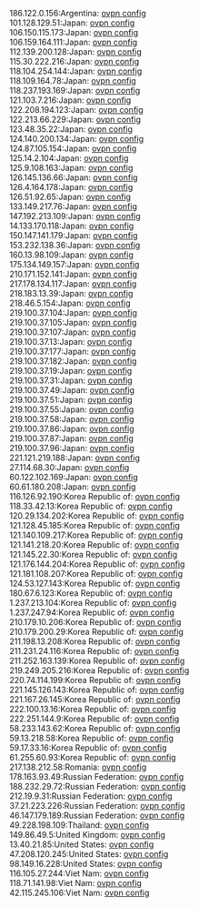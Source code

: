186.122.0.156:Argentina: [ovpn config](vpn/186_122_0_156.ovpn)  
101.128.129.51:Japan: [ovpn config](vpn/101_128_129_51.ovpn)  
106.150.115.173:Japan: [ovpn config](vpn/106_150_115_173.ovpn)  
106.159.164.111:Japan: [ovpn config](vpn/106_159_164_111.ovpn)  
112.139.200.128:Japan: [ovpn config](vpn/112_139_200_128.ovpn)  
115.30.222.216:Japan: [ovpn config](vpn/115_30_222_216.ovpn)  
118.104.254.144:Japan: [ovpn config](vpn/118_104_254_144.ovpn)  
118.109.164.78:Japan: [ovpn config](vpn/118_109_164_78.ovpn)  
118.237.193.169:Japan: [ovpn config](vpn/118_237_193_169.ovpn)  
121.103.7.216:Japan: [ovpn config](vpn/121_103_7_216.ovpn)  
122.208.194.123:Japan: [ovpn config](vpn/122_208_194_123.ovpn)  
122.213.66.229:Japan: [ovpn config](vpn/122_213_66_229.ovpn)  
123.48.35.22:Japan: [ovpn config](vpn/123_48_35_22.ovpn)  
124.140.200.134:Japan: [ovpn config](vpn/124_140_200_134.ovpn)  
124.87.105.154:Japan: [ovpn config](vpn/124_87_105_154.ovpn)  
125.14.2.104:Japan: [ovpn config](vpn/125_14_2_104.ovpn)  
125.9.108.163:Japan: [ovpn config](vpn/125_9_108_163.ovpn)  
126.145.136.66:Japan: [ovpn config](vpn/126_145_136_66.ovpn)  
126.4.164.178:Japan: [ovpn config](vpn/126_4_164_178.ovpn)  
126.51.92.65:Japan: [ovpn config](vpn/126_51_92_65.ovpn)  
133.149.217.76:Japan: [ovpn config](vpn/133_149_217_76.ovpn)  
147.192.213.109:Japan: [ovpn config](vpn/147_192_213_109.ovpn)  
14.133.170.118:Japan: [ovpn config](vpn/14_133_170_118.ovpn)  
150.147.141.179:Japan: [ovpn config](vpn/150_147_141_179.ovpn)  
153.232.138.36:Japan: [ovpn config](vpn/153_232_138_36.ovpn)  
160.13.98.109:Japan: [ovpn config](vpn/160_13_98_109.ovpn)  
175.134.149.157:Japan: [ovpn config](vpn/175_134_149_157.ovpn)  
210.171.152.141:Japan: [ovpn config](vpn/210_171_152_141.ovpn)  
217.178.134.117:Japan: [ovpn config](vpn/217_178_134_117.ovpn)  
218.183.13.39:Japan: [ovpn config](vpn/218_183_13_39.ovpn)  
218.46.5.154:Japan: [ovpn config](vpn/218_46_5_154.ovpn)  
219.100.37.104:Japan: [ovpn config](vpn/219_100_37_104.ovpn)  
219.100.37.105:Japan: [ovpn config](vpn/219_100_37_105.ovpn)  
219.100.37.107:Japan: [ovpn config](vpn/219_100_37_107.ovpn)  
219.100.37.13:Japan: [ovpn config](vpn/219_100_37_13.ovpn)  
219.100.37.177:Japan: [ovpn config](vpn/219_100_37_177.ovpn)  
219.100.37.182:Japan: [ovpn config](vpn/219_100_37_182.ovpn)  
219.100.37.19:Japan: [ovpn config](vpn/219_100_37_19.ovpn)  
219.100.37.31:Japan: [ovpn config](vpn/219_100_37_31.ovpn)  
219.100.37.49:Japan: [ovpn config](vpn/219_100_37_49.ovpn)  
219.100.37.51:Japan: [ovpn config](vpn/219_100_37_51.ovpn)  
219.100.37.55:Japan: [ovpn config](vpn/219_100_37_55.ovpn)  
219.100.37.58:Japan: [ovpn config](vpn/219_100_37_58.ovpn)  
219.100.37.86:Japan: [ovpn config](vpn/219_100_37_86.ovpn)  
219.100.37.87:Japan: [ovpn config](vpn/219_100_37_87.ovpn)  
219.100.37.96:Japan: [ovpn config](vpn/219_100_37_96.ovpn)  
221.121.219.188:Japan: [ovpn config](vpn/221_121_219_188.ovpn)  
27.114.68.30:Japan: [ovpn config](vpn/27_114_68_30.ovpn)  
60.122.102.169:Japan: [ovpn config](vpn/60_122_102_169.ovpn)  
60.61.180.208:Japan: [ovpn config](vpn/60_61_180_208.ovpn)  
116.126.92.190:Korea Republic of: [ovpn config](vpn/116_126_92_190.ovpn)  
118.33.42.13:Korea Republic of: [ovpn config](vpn/118_33_42_13.ovpn)  
120.29.134.202:Korea Republic of: [ovpn config](vpn/120_29_134_202.ovpn)  
121.128.45.185:Korea Republic of: [ovpn config](vpn/121_128_45_185.ovpn)  
121.140.109.217:Korea Republic of: [ovpn config](vpn/121_140_109_217.ovpn)  
121.141.218.20:Korea Republic of: [ovpn config](vpn/121_141_218_20.ovpn)  
121.145.22.30:Korea Republic of: [ovpn config](vpn/121_145_22_30.ovpn)  
121.176.144.204:Korea Republic of: [ovpn config](vpn/121_176_144_204.ovpn)  
121.181.108.207:Korea Republic of: [ovpn config](vpn/121_181_108_207.ovpn)  
124.53.127.143:Korea Republic of: [ovpn config](vpn/124_53_127_143.ovpn)  
180.67.6.123:Korea Republic of: [ovpn config](vpn/180_67_6_123.ovpn)  
1.237.213.104:Korea Republic of: [ovpn config](vpn/1_237_213_104.ovpn)  
1.237.247.94:Korea Republic of: [ovpn config](vpn/1_237_247_94.ovpn)  
210.179.10.206:Korea Republic of: [ovpn config](vpn/210_179_10_206.ovpn)  
210.179.200.29:Korea Republic of: [ovpn config](vpn/210_179_200_29.ovpn)  
211.198.13.208:Korea Republic of: [ovpn config](vpn/211_198_13_208.ovpn)  
211.231.24.116:Korea Republic of: [ovpn config](vpn/211_231_24_116.ovpn)  
211.252.163.139:Korea Republic of: [ovpn config](vpn/211_252_163_139.ovpn)  
219.249.205.216:Korea Republic of: [ovpn config](vpn/219_249_205_216.ovpn)  
220.74.114.199:Korea Republic of: [ovpn config](vpn/220_74_114_199.ovpn)  
221.145.126.143:Korea Republic of: [ovpn config](vpn/221_145_126_143.ovpn)  
221.167.26.145:Korea Republic of: [ovpn config](vpn/221_167_26_145.ovpn)  
222.100.13.16:Korea Republic of: [ovpn config](vpn/222_100_13_16.ovpn)  
222.251.144.9:Korea Republic of: [ovpn config](vpn/222_251_144_9.ovpn)  
58.233.143.62:Korea Republic of: [ovpn config](vpn/58_233_143_62.ovpn)  
59.13.218.58:Korea Republic of: [ovpn config](vpn/59_13_218_58.ovpn)  
59.17.33.16:Korea Republic of: [ovpn config](vpn/59_17_33_16.ovpn)  
61.255.60.93:Korea Republic of: [ovpn config](vpn/61_255_60_93.ovpn)  
217.138.212.58:Romania: [ovpn config](vpn/217_138_212_58.ovpn)  
178.163.93.49:Russian Federation: [ovpn config](vpn/178_163_93_49.ovpn)  
188.232.29.72:Russian Federation: [ovpn config](vpn/188_232_29_72.ovpn)  
212.19.9.31:Russian Federation: [ovpn config](vpn/212_19_9_31.ovpn)  
37.21.223.226:Russian Federation: [ovpn config](vpn/37_21_223_226.ovpn)  
46.147.179.189:Russian Federation: [ovpn config](vpn/46_147_179_189.ovpn)  
49.228.198.109:Thailand: [ovpn config](vpn/49_228_198_109.ovpn)  
149.86.49.5:United Kingdom: [ovpn config](vpn/149_86_49_5.ovpn)  
13.40.21.85:United States: [ovpn config](vpn/13_40_21_85.ovpn)  
47.208.120.245:United States: [ovpn config](vpn/47_208_120_245.ovpn)  
98.149.16.228:United States: [ovpn config](vpn/98_149_16_228.ovpn)  
116.105.27.244:Viet Nam: [ovpn config](vpn/116_105_27_244.ovpn)  
118.71.141.98:Viet Nam: [ovpn config](vpn/118_71_141_98.ovpn)  
42.115.245.106:Viet Nam: [ovpn config](vpn/42_115_245_106.ovpn)  
